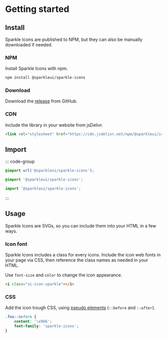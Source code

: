 <script setup>
import VPButton from 'vitepress/dist/client/theme-default/components/VPButton.vue'
</script>

# Getting started

## Install

Sparkle Icons are published to NPM, but they can also be manually downloaded if needed.

### NPM

Install Sparkle Icons with npm.

```sh
npm install @sparkleui/sparkle-icons
```

### Download

Download the [release](https://github.com/sparkleui/icons/releases/) from GitHub.

<VPButton text="Download latest release" href="https://github.com/sparkleui/icons/releases/latest/"></VPButton>

### CDN

Include the library in your website from jsDelivr.

```html
<link rel="stylesheet" href="https://cdn.jsdelivr.net/npm/@sparkleui/icons/dist/sparkle-icons.min.css" />
```

## Import

::: code-group

```css [css]
@import url('@sparkleui/sparkle-icons');
```

```scss [scss]
@import '@sparkleui/sparkle-icons';
```

```js [js]
import '@sparkleui/sparkle-icons';
```

:::

## Usage

Sparkle Icons are SVGs, so you can include them into your HTML in a few ways.

### Icon font

Sparkle Icons includes a class for every icons. Include the icon web fonts in your page via CSS, then reference the class names as needed in your HTML.

Use `font-size` and `color` to change the icon appearance.

```html
<i class="si-icon-sparkle"></i>
```

### CSS

Add the icon trough CSS, using [pseudo elements](https://developer.mozilla.org/en-US/docs/Web/CSS/Pseudo-elements) (`::before` and `::after`).

```css
.foo::before {
    content: '\e966';
    font-family: 'sparkle-icons';
}
```
